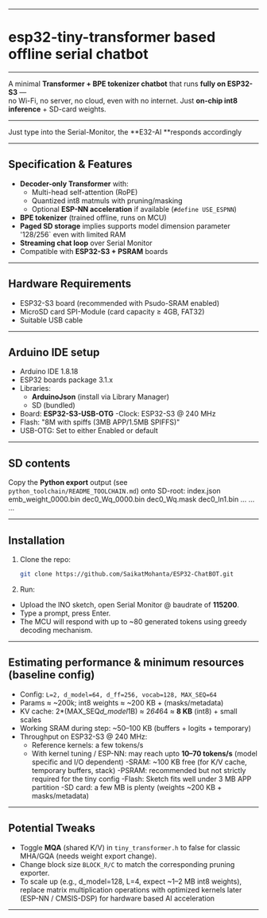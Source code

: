 ---------------------------------------------------------------------------------------------------
# esp32-tiny-transformer based offline serial chatbot
---------------------------------------------------------------------------------------------------
A minimal **Transformer + BPE tokenizer chatbot** that runs **fully on ESP32-S3** —  
no Wi-Fi, no server, no cloud, even with no internet. Just **on-chip int8 inference** + SD-card weights.

---------------------------------------------------------------------------------------------------
Just type into the Serial-Monitor, the **E32-AI **responds accordingly

---------------------------------------------------------------------------------------------------
## Specification & Features

- **Decoder-only Transformer** with:
  - Multi-head self-attention (RoPE)
  - Quantized int8 matmuls with pruning/masking
  - Optional **ESP-NN acceleration** if available (`#define USE_ESPNN`)
- **BPE tokenizer** (trained offline, runs on MCU)
- **Paged SD storage** implies supports model dimension parameter '128/256` even with limited RAM
- **Streaming chat loop** over Serial Monitor
- Compatible with **ESP32-S3 + PSRAM** boards

---------------------------------------------------------------------------------------------------
## Hardware Requirements

- ESP32-S3 board (recommended with Psudo-SRAM enabled)
- MicroSD card SPI-Module (card capacity ≥ 4GB, FAT32)
- Suitable USB cable

---------------------------------------------------------------------------------------------------
## Arduino IDE setup
- Arduino IDE 1.8.18
- ESP32 boards package 3.1.x
- Libraries:
  - **ArduinoJson** (install via Library Manager)
  - SD (bundled)
- Board: **ESP32-S3-USB-OTG**
-Clock: ESP32-S3 @ 240 MHz
- Flash: "8M with spiffs (3MB APP/1.5MB SPIFFS)"
- USB-OTG: Set to either Enabled or default

---------------------------------------------------------------------------------------------------
## SD contents
Copy the **Python export** output (see `python_toolchain/README_TOOLCHAIN.md`) onto SD-root:
index.json
emb_weight_0000.bin
dec0_Wq_0000.bin
dec0_Wq.mask
dec0_ln1.bin
...
...
...

---------------------------------------------------------------------------------------------------
## Installation

1. Clone the repo:

   ```bash
   git clone https://github.com/SaikatMohanta/ESP32-ChatBOT.git


2. Run:
- Upload the INO sketch, open Serial Monitor @ baudrate of **115200**.
- Type a prompt, press Enter.
- The MCU will respond with up to ~80 generated tokens using greedy decoding mechanism.

---------------------------------------------------------------------------------------------------
## Estimating performance & minimum resources (baseline config)
- Config: `L=2, d_model=64, d_ff=256, vocab=128, MAX_SEQ=64`
- Params ≈ ~200k; int8 weights ≈ ~200 KB + (masks/metadata)
- KV cache: 2*(MAX_SEQ*d_model*1B) ≈ 2*64*64 ≈ **8 KB** (int8) + small scales
- Working SRAM during step: ~50–100 KB (buffers + logits + temporary)
- Throughput on ESP32-S3 @ 240 MHz:
  - Reference kernels: a few tokens/s
  - With kernel tuning / ESP-NN: may reach upto **10–70 tokens/s** (model specific and I/O dependent)
-SRAM: ~100 KB free (for K/V cache, temporary buffers, stack)
-PSRAM: recommended but not strictly required for the tiny config
-Flash: Sketch fits well under 3 MB APP partition
-SD card: a few MB is plenty (weights ~200 KB + masks/metadata)

---------------------------------------------------------------------------------------------------
## Potential Tweaks
- Toggle **MQA** (shared K/V) in `tiny_transformer.h` to false for classic MHA/GQA (needs weight export change).
- Change block size `BLOCK_R/C` to match the corresponding pruning exporter.
- To scale up (e.g., d_model=128, L=4, expect ~1–2 MB int8 weights), replace matrix multiplication operations with optimized kernels later (ESP-NN / CMSIS-DSP) for hardware based AI acceleration

---------------------------------------------------------------------------------------------------